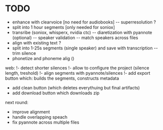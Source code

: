 # TODO

- enhance with clearvoice [no need for audiobooks]
-- superresolution ?
- split into 1 hour segments [only needed for soniox]
- transribe (soniox, whisperx, nvidia ctc)
-- diaretization with pyannote (optional)
-- speaker validation
-- match speakers across files
- align with existing text ?
- split into 1-25s segments (single speaker) and save with transcription
-- trim silence
- phonetize and phoneme alig ()



web:
!- detect shorter silences
!- allow to configure the project (silence length, treshold)
!- align segments with pyannote/silences
!- add export button which: builds the segments, constructs metadata
- add clean button (which deletes everythuing but final artifacts)
- add download button which downloads zip


next round:
- improve alignment
- handle overlapping speach
- fix pyannote across multiple files